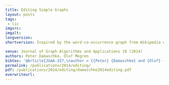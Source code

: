```yaml
---
title: Editing Simple Graphs
layout: posts
tags:
 - lic
imgsrc: 
imgalt: 
longversion:
shortversion: Inspired by the word-co-occurrence graph from Wikipedia documents, this paper presents an FPT approach to cluster the words.

venue: Journal of Graph Algorithms and Applications 18 (2014)
authors: Peter Damaschke, Olof Mogren
bibtex: '@Article{JGAA-337,\nauthor = {{Peter} {Damaschke} and {Olof} {Mogren}},\ntitle = {Editing Simple Graphs},\njournal = {Journal of Graph Algorithms and Applications},\nyear = {2014},\nvolume = {18},\nnumber = {4},\npages = {557--576},\ndoi = {10.7155/jgaa.00337}\n}'
permalink: /publications/2014/editing/
pdf: /publications/2014/editing/damaschke2014editing.pdf
overwriteurl: 
---
```



